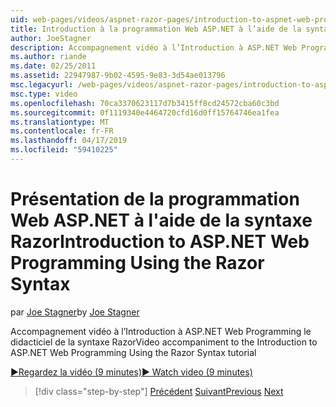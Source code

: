 ```yaml
---
uid: web-pages/videos/aspnet-razor-pages/introduction-to-aspnet-web-programming-using-the-razor-syntax
title: Introduction à la programmation Web ASP.NET à l’aide de la syntaxe Razor | Microsoft Docs
author: JoeStagner
description: Accompagnement vidéo à l’Introduction à ASP.NET Web Programming le didacticiel de la syntaxe Razor
ms.author: riande
ms.date: 02/25/2011
ms.assetid: 22947987-9b02-4595-9e83-3d54ae013796
msc.legacyurl: /web-pages/videos/aspnet-razor-pages/introduction-to-aspnet-web-programming-using-the-razor-syntax
msc.type: video
ms.openlocfilehash: 70ca3370623117d7b3415ff8cd24572cba60c3bd
ms.sourcegitcommit: 0f1119340e4464720cfd16d0ff15764746ea1fea
ms.translationtype: MT
ms.contentlocale: fr-FR
ms.lasthandoff: 04/17/2019
ms.locfileid: "59410225"
---
```

# <a name="introduction-to-aspnet-web-programming-using-the-razor-syntax"></a><span data-ttu-id="39ece-103">Présentation de la programmation Web ASP.NET à l'aide de la syntaxe Razor</span><span class="sxs-lookup"><span data-stu-id="39ece-103">Introduction to ASP.NET Web Programming Using the Razor Syntax</span></span>

<span data-ttu-id="39ece-104">par [Joe Stagner](https://github.com/JoeStagner)</span><span class="sxs-lookup"><span data-stu-id="39ece-104">by [Joe Stagner](https://github.com/JoeStagner)</span></span>

<span data-ttu-id="39ece-105">Accompagnement vidéo à l’Introduction à ASP.NET Web Programming le didacticiel de la syntaxe Razor</span><span class="sxs-lookup"><span data-stu-id="39ece-105">Video accompaniment to the Introduction to ASP.NET Web Programming Using the Razor Syntax tutorial</span></span>

[<span data-ttu-id="39ece-106">&#9654;Regardez la vidéo (9 minutes)</span><span class="sxs-lookup"><span data-stu-id="39ece-106">&#9654; Watch video (9 minutes)</span></span>](https://channel9.msdn.com/Blogs/ASP-NET-Site-Videos/introduction-to-aspnet-web-programming-using-the-razor-syntax)

> [!div class="step-by-step"]
> <span data-ttu-id="39ece-107">[Précédent](getting-started-with-webmatrix-and-aspnet-web-pages.md)
> [Suivant](creating-a-consistent-look-part-1.md)</span><span class="sxs-lookup"><span data-stu-id="39ece-107">[Previous](getting-started-with-webmatrix-and-aspnet-web-pages.md)
[Next](creating-a-consistent-look-part-1.md)</span></span>
